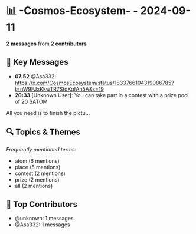 # 📊 -Cosmos-Ecosystem- - 2024-09-11
**2 messages** from **2 contributors**

## 💬 Key Messages
- **07:52** @Asa332: https://x.com/CosmosEcosystem/status/1833766104319086785?t=nW9FJxKkwTR7StdKqfAn5A&s=19
- **20:33** [Unknown User]: You can take part in a contest with a prize pool of 20 $ATOM

All you need is to finish the pictu...

## 🔍 Topics & Themes
*Frequently mentioned terms:*
- atom (6 mentions)
- place (5 mentions)
- contest (2 mentions)
- prize (2 mentions)
- all (2 mentions)

## 👥 Top Contributors
- @unknown: 1 messages
- @Asa332: 1 messages